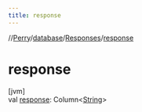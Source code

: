```yaml
---
title: response
---
```

//[Perry](../../../index.html)/[database](../index.html)/[Responses](index.html)/[response](response.html)



# response



[jvm]\
val [response](response.html): Column<[String](https://kotlinlang.org/api/latest/jvm/stdlib/kotlin/-string/index.html)>




